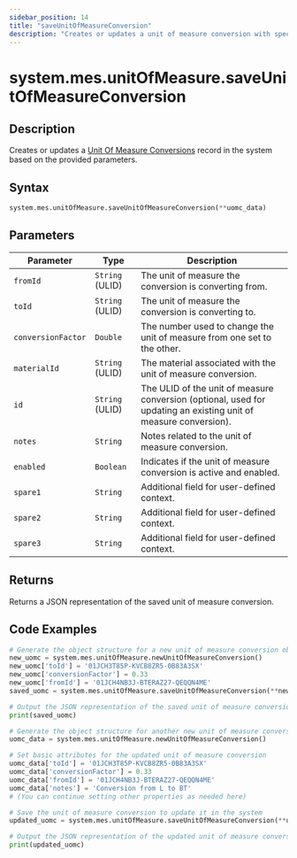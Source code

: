 ```yaml
---
sidebar_position: 14
title: "saveUnitOfMeasureConversion"
description: "Creates or updates a unit of measure conversion with specified parameters."
---
```


# system.mes.unitOfMeasure.saveUnitOfMeasureConversion

## Description

Creates or updates a [Unit Of Measure Conversions](../../data-model/utility-models/unit-of-measure-model/unit-of-measure-conversion) record in the system based on the provided parameters.

## Syntax

```python
system.mes.unitOfMeasure.saveUnitOfMeasureConversion(**uomc_data)
```

## Parameters

| Parameter          | Type            | Description                                                                                                      |
| ------------------ | --------------- | ---------------------------------------------------------------------------------------------------------------- |
| `fromId`           | `String` (ULID) | The unit of measure the conversion is converting from.                                                           |
| `toId`             | `String` (ULID) | The unit of measure the conversion is converting to.                                                             |
| `conversionFactor` | `Double`        | The number used to change the unit of measure from one set to the other.                                         |
| `materialId`       | `String` (ULID) | The material associated with the unit of measure conversion.                                                     |
| `id`               | `String` (ULID) | The ULID of the unit of measure conversion (optional, used for updating an existing unit of measure conversion). |
| `notes`            | `String`        | Notes related to the unit of measure conversion.                                                                 |
| `enabled`          | `Boolean`       | Indicates if the unit of measure conversion is active and enabled.                                               |
| `spare1`           | `String`        | Additional field for user-defined context.                                                                       |
| `spare2`           | `String`        | Additional field for user-defined context.                                                                       |
| `spare3`           | `String`        | Additional field for user-defined context.                                                                       |

## Returns

Returns a JSON representation of the saved unit of measure conversion.

## Code Examples

```python
# Generate the object structure for a new unit of measure conversion object, set the parameters and save it
new_uomc = system.mes.unitOfMeasure.newUnitOfMeasureConversion()
new_uomc['toId'] = '01JCH3T85P-KVCB8ZR5-0B83A3SX'
new_uomc['conversionFactor'] = 0.33
new_uomc['fromId'] = '01JCH4NB3J-BTERAZ27-QEQQN4ME'
saved_uomc = system.mes.unitOfMeasure.saveUnitOfMeasureConversion(**new_uomc)

# Output the JSON representation of the saved unit of measure conversion
print(saved_uomc)

# Generate the object structure for another new unit of measure conversion object to update the previous unit of measure conversion
uomc_data = system.mes.unitOfMeasure.newUnitOfMeasureConversion()

# Set basic attributes for the updated unit of measure conversion
uomc_data['toId'] = '01JCH3T85P-KVCB8ZR5-0B83A3SX'
uomc_data['conversionFactor'] = 0.33
uomc_data['fromId'] = '01JCH4NB3J-BTERAZ27-QEQQN4ME'
uomc_data['notes'] = 'Conversion from L to BT'
# (You can continue setting other properties as needed here)

# Save the unit of measure conversion to update it in the system
updated_uomc = system.mes.unitOfMeasure.saveUnitOfMeasureConversion(**uomc_data)

# Output the JSON representation of the updated unit of measure conversion
print(updated_uomc)
```
